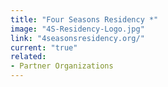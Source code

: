 ```yaml
---
title: "Four Seasons Residency *"
image: "4S-Residency-Logo.jpg"
link: "4seasonsresidency.org/"
current: "true"
related:
- Partner Organizations
---
```



